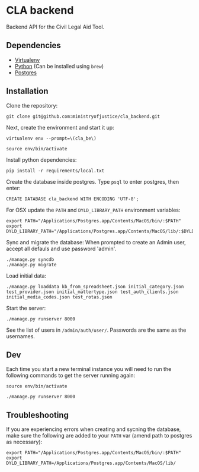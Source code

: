 # CLA backend

Backend API for the Civil Legal Aid Tool.

## Dependencies

* [Virtualenv](http://www.virtualenv.org/en/latest/)
* [Python](http://www.python.org/) (Can be installed using `brew`)
* [Postgres](http://www.postgresql.org/)

## Installation

Clone the repository:

    git clone git@github.com:ministryofjustice/cla_backend.git

Next, create the environment and start it up:

    virtualenv env --prompt=\(cla_be\)

    source env/bin/activate

Install python dependencies:

    pip install -r requirements/local.txt

Create the database inside postgres. Type `psql` to enter postgres, then enter:

    CREATE DATABASE cla_backend WITH ENCODING 'UTF-8';

For OSX update the `PATH` and `DYLD_LIBRARY_PATH` environment variables:

    export PATH="/Applications/Postgres.app/Contents/MacOS/bin/:$PATH"
    export DYLD_LIBRARY_PATH="/Applications/Postgres.app/Contents/MacOS/lib/:$DYLD_LIBRARY_PATH"

Sync and migrate the database: When prompted to create an Admin user, accept all defauls and use password 'admin'.

    ./manage.py syncdb
    ./manage.py migrate

Load initial data:

    ./manage.py loaddata kb_from_spreadsheet.json initial_category.json test_provider.json initial_mattertype.json test_auth_clients.json initial_media_codes.json test_rotas.json

Start the server:

    ./manage.py runserver 8000

See the list of users in `/admin/auth/user/`. Passwords are the same as the usernames.

## Dev

Each time you start a new terminal instance you will need to run the following commands to get the server running again:

    source env/bin/activate

    ./manage.py runserver 8000


## Troubleshooting

If you are experiencing errors when creating and sycning the database, make sure the following are added to your `PATH` var (amend path to postgres as necessary):

    export PATH="/Applications/Postgres.app/Contents/MacOS/bin/:$PATH"
    export DYLD_LIBRARY_PATH=/Applications/Postgres.app/Contents/MacOS/lib/
